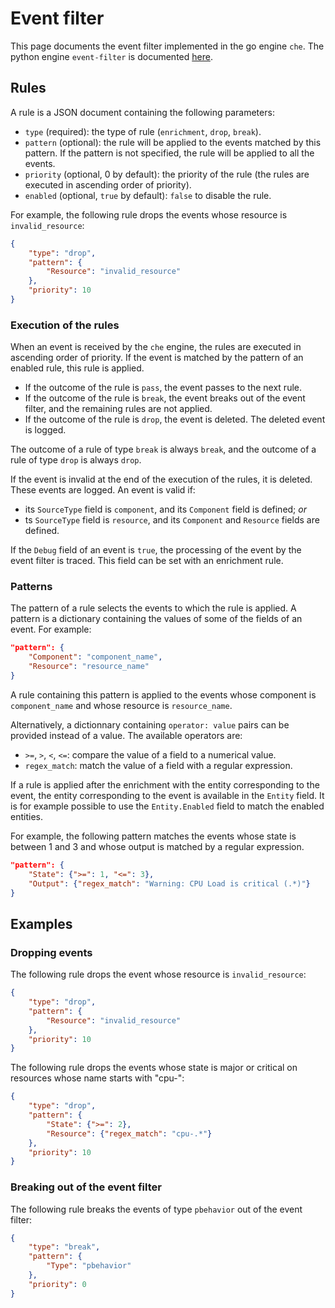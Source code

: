 # Event filter

This page documents the event filter implemented in the go engine `che`. The
python engine `event-filter` is documented
[here](../../en/user_guide/event_filter.md).


## Rules

A rule is a JSON document containing the following parameters:

 - `type` (required): the type of rule (`enrichment`, `drop`, `break`).
 - `pattern` (optional): the rule will be applied to the events matched by
   this pattern. If the pattern is not specified, the rule will be applied to
   all the events.
 - `priority` (optional, 0 by default): the priority of the rule (the rules
   are executed in ascending order of priority).
 - `enabled` (optional, `true` by default): `false` to disable the rule.

For example, the following rule drops the events whose resource is
`invalid_resource`:

```json
{
    "type": "drop",
    "pattern": {
        "Resource": "invalid_resource"
    },
    "priority": 10
}
```


### Execution of the rules

When an event is received by the `che` engine, the rules are executed in
ascending order of priority. If the event is matched by the pattern of an
enabled rule, this rule is applied.

 - If the outcome of the rule is `pass`, the event passes to the next rule.
 - If the outcome of the rule is `break`, the event breaks out of the event
   filter, and the remaining rules are not applied.
 - If the outcome of the rule is `drop`, the event is deleted. The deleted
   event is logged.

The outcome of a rule of type `break` is always `break`, and the outcome of a
rule of type `drop` is always `drop`.

If the event is invalid at the end of the execution of the rules, it is
deleted. These events are logged. An event is valid if:

 - its `SourceType` field is `component`, and its `Component` field is defined;
   *or*
 - ts `SourceType` field is `resource`, and its `Component` and `Resource`
   fields are defined.

If the `Debug` field of an event is `true`, the processing of the event by the
event filter is traced. This field can be set with an enrichment rule.

### Patterns

The pattern of a rule selects the events to which the rule is applied. A
pattern is a dictionary containing the values of some of the fields of an
event. For example:

```json
"pattern": {
    "Component": "component_name",
    "Resource": "resource_name"
}
```

A rule containing this pattern is applied to the events whose component is
`component_name` and whose resource is `resource_name`.

Alternatively, a dictionnary containing `operator: value` pairs can be provided
instead of a value. The available operators are:

 - `>=`, `>`, `<`, `<=`: compare the value of a field to a numerical value.
 - `regex_match`: match the value of a field with a regular expression.

If a rule is applied after the enrichment with the entity corresponding to the
event, the entity corresponding to the event is available in the `Entity`
field. It is for example possible to use the `Entity.Enabled` field to match
the enabled entities.

For example, the following pattern matches the events whose state is between 1
and 3 and whose output is matched by a regular expression.

```json
"pattern": {
    "State": {">=": 1, "<=": 3},
    "Output": {"regex_match": "Warning: CPU Load is critical (.*)"}
}
```

## Examples

### Dropping events

The following rule drops the event whose resource is `invalid_resource`:

```json
{
    "type": "drop",
    "pattern": {
        "Resource": "invalid_resource"
    },
    "priority": 10
}
```

The following rule drops the events whose state is major or critical on
resources whose name starts with "cpu-":

```json
{
    "type": "drop",
    "pattern": {
        "State": {">=": 2},
        "Resource": {"regex_match": "cpu-.*"}
    },
    "priority": 10
}
```

### Breaking out of the event filter

The following rule breaks the events of type `pbehavior` out of the event
filter:

```json
{
    "type": "break",
    "pattern": {
        "Type": "pbehavior"
    },
    "priority": 0
}
```
